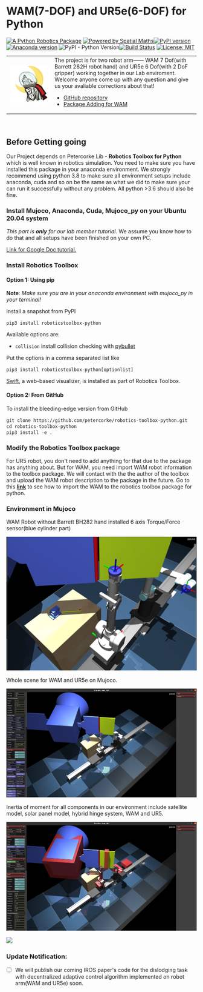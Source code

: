# WAM(7-DOF) and UR5e(6-DOF) for Python

[![A Python Robotics Package](https://raw.githubusercontent.com/petercorke/robotics-toolbox-python/master/.github/svg/py_collection.min.svg)](https://github.com/petercorke/robotics-toolbox-python)
[![Powered by Spatial Maths](https://raw.githubusercontent.com/petercorke/spatialmath-python/master/.github/svg/sm_powered.min.svg)](https://github.com/petercorke/spatialmath-python)[![PyPI version](https://badge.fury.io/py/roboticstoolbox-python.svg)](https://badge.fury.io/py/roboticstoolbox-python)
[![Anaconda version](https://anaconda.org/conda-forge/roboticstoolbox-python/badges/version.svg)](https://anaconda.org/conda-forge/roboticstoolbox-python)
![PyPI - Python Version](https://img.shields.io/pypi/pyversions/roboticstoolbox-python.svg)[![Build Status](https://github.com/petercorke/robotics-toolbox-python/workflows/Test/badge.svg?branch=master)](https://github.com/petercorke/robotics-toolbox-python/actions?query=workflow%3ATest)
[![License: MIT](https://img.shields.io/badge/License-MIT-yellow.svg)](https://opensource.org/licenses/MIT)

<table style="border:0px">
<tr style="border:0px">
<td style="border:0px">
<img src="https://raw.githubusercontent.com/gaolongsen/WAM7_UR5e_Control/main/WAM_UR5_Control/Pic/lobo.png" width="600"></td>
<td style="border:0px">
The project is for two robot arm—— WAM 7 Dof(with Barrett 282H robot hand) and UR5e 6 Dof(with 2 DoF gripper) working together in our Lab enviroment. Welcome anyone come up with any question and give us your avaliable corrections about that!
<ul>
<li><a href="https://github.com/gaolongsen/WAM7_UR5e_Control/tree/main/WAM_UR5_Control">GitHub repository </a></li>
<li><a href="https://github.com/gaolongsen/Package_Adding_WAM.git">Package Adding for WAM</a></li>
</ul>
</td>
</tr>
</table><br>


## Before Getting going

Our Project depends on Petercorke Lib - **Robotics Toolbox for Python** which is well known in robotics simulation. You need to make sure you have installed this package in your anaconda environment. We strongly recommend using python 3.8 to make sure all environment setups include anaconda, cuda and so on be the same as what we did to make sure your can run it successfully without any problem. All python >3.6 should also be fine.

### Install Mujoco, Anaconda, Cuda, Mujoco_py on your Ubuntu 20.04 system

*This part is **only** for our lab member tutorial.* We assume you know how to do that and all setups have been finished on your own PC. 



[Link for Google Doc tutorial.](https://docs.google.com/document/d/1OZ0ddXQztCEghgmXmJa1to4vAGpymkuLdKgb8dG8sik/edit?usp=sharing) 

### Install Robotics Toolbox

#### Option 1: Using pip

**Note**: *Make sure you are in your anaconda environment with mujoco_py in your terminal!*

Install a snapshot from PyPI

```shell script
pip3 install roboticstoolbox-python
```

Available options are:

- `collision` install collision checking with [pybullet](https://pybullet.org)

Put the options in a comma separated list like

```shell script
pip3 install roboticstoolbox-python[optionlist]
```

[Swift](https://github.com/jhavl/swift), a web-based visualizer, is
installed as part of Robotics Toolbox.

#### Option 2: From GitHub

To install the bleeding-edge version from GitHub

```shell script
git clone https://github.com/petercorke/robotics-toolbox-python.git
cd robotics-toolbox-python
pip3 install -e .
```

### Modify the Robotics Toolbox package

For UR5 robot, you don't need to add anything for that due to the package has anything about. But for WAM, you need import WAM robot information to the toolbox package. We will contact with the the author of the toolbox and upload the WAM robot description to the package in the future. Go to this [**link**](https://github.com/gaolongsen/Package_Adding_WAM) to see how to import the WAM to the robotics toolbox package for python. 

### Environment in Mujoco

WAM Robot without Barrett BH282 hand installed 6 axis Torque/Force sensor(blue cylinder part)

<img src="https://raw.githubusercontent.com/gaolongsen/WAM7_UR5e_Control/main/WAM_UR5_Control/Pic/WAM.png">

Whole scene for WAM and UR5e on Mujoco.

<img src="https://raw.githubusercontent.com/gaolongsen/WAM7_UR5e_Control/main/WAM_UR5_Control/Pic/Whole.png">

Inertia of moment for all components in our environment include satellite model, solar panel model, hybrid hinge system, WAM and UR5. 

<img src="https://raw.githubusercontent.com/gaolongsen/WAM7_UR5e_Control/main/WAM_UR5_Control/Pic/IOM_Whole.png">

![](https://cdn.staticaly.com/gh/JackTony123/picx-images-hosting@master/20230406/WAM_Hinge.2enxoc8jqm4.webp)

### Update Notification:

- [ ] We will publish our coming IROS paper's code for the dislodging task with decentralized adaptive control algorithm implemented on robot arm(WAM and UR5e) soon. 
